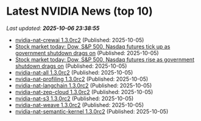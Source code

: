 # Latest NVIDIA News (top 10)
_Last updated: **2025-10-06 23:38:55**_

- [nvidia-nat-crewai 1.3.0rc2](https://pypi.org/project/nvidia-nat-crewai/1.3.0rc2/) (Published: 2025-10-05)
- [Stock market today: Dow, S&P 500, Nasdaq futures tick up as government shutdown drags on](https://finance.yahoo.com/news/live/stock-market-today-dow-sp-500-nasdaq-futures-tick-up-as-government-shutdown-drags-on-232706734.html) (Published: 2025-10-05)
- [Stock market today: Dow, S&P 500, Nasdaq futures rise as government shutdown drags on](https://finance.yahoo.com/news/live/stock-market-today-dow-sp-500-nasdaq-futures-rise-as-government-shutdown-drags-on-232706218.html) (Published: 2025-10-05)
- [nvidia-nat-all 1.3.0rc2](https://pypi.org/project/nvidia-nat-all/1.3.0rc2/) (Published: 2025-10-05)
- [nvidia-nat-profiling 1.3.0rc2](https://pypi.org/project/nvidia-nat-profiling/1.3.0rc2/) (Published: 2025-10-05)
- [nvidia-nat-langchain 1.3.0rc2](https://pypi.org/project/nvidia-nat-langchain/1.3.0rc2/) (Published: 2025-10-05)
- [nvidia-nat-zep-cloud 1.3.0rc2](https://pypi.org/project/nvidia-nat-zep-cloud/1.3.0rc2/) (Published: 2025-10-05)
- [nvidia-nat-s3 1.3.0rc2](https://pypi.org/project/nvidia-nat-s3/1.3.0rc2/) (Published: 2025-10-05)
- [nvidia-nat-weave 1.3.0rc2](https://pypi.org/project/nvidia-nat-weave/1.3.0rc2/) (Published: 2025-10-05)
- [nvidia-nat-semantic-kernel 1.3.0rc2](https://pypi.org/project/nvidia-nat-semantic-kernel/1.3.0rc2/) (Published: 2025-10-05)
